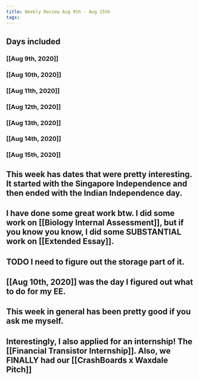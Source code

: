 ```yaml
---
title: Weekly Review Aug 9th - Aug 15th
tags:
---
```


## Days included
### [[Aug 9th, 2020]]
### [[Aug 10th, 2020]]
### [[Aug 11th, 2020]]
### [[Aug 12th, 2020]]
### [[Aug 13th, 2020]]
### [[Aug 14th, 2020]]
### [[Aug 15th, 2020]]
## This week has dates that were pretty interesting. It started with the Singapore Independence and then ended with the Indian Independence day.
## I have done some great work btw. I did some work on [[Biology Internal Assessment]], but if you know you know, I did some SUBSTANTIAL work on [[Extended Essay]].
## TODO I need to figure out the storage part of it.
## [[Aug 10th, 2020]] was the day I figured out what to do for my EE.
## This week in general has been pretty good if you ask me myself.
## Interestingly, I also applied for an internship! The [[Financial Transistor Internship]]. Also, we FINALLY had our [[CrashBoards x Waxdale Pitch]]
